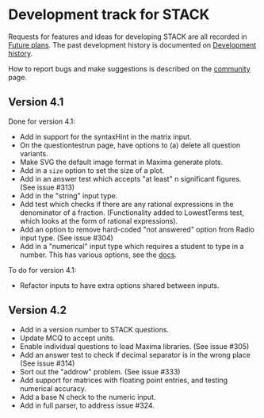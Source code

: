# Development track for STACK

Requests for features and ideas for developing STACK are all recorded in [Future plans](Future_plans.md). The
past development history is documented on [Development history](Development_history.md).

How to report bugs and make suggestions is described on the [community](../About/Community.md) page.

## Version 4.1

Done for version 4.1:

* Add in support for the syntaxHint in the matrix input.
* On the questiontestrun page, have options to (a) delete all question variants.
* Make SVG the default image format in Maxima generate plots.
* Add in a `size` option to set the size of a plot.
* Add in an answer test which accepts "at least" n significant figures. (See issue #313)
* Add in the "string" input type.
* Add test which checks if there are any rational expressions in the denominator of a fraction.  (Functionality added to LowestTerms test, which looks at the form of rational expressions).
* Add an option to remove hard-coded "not answered" option from Radio input type. (See issue #304)
* Add in a "numerical" input type which requires a student to type in a number.  This has various options, see the [docs](../Authoring/Numerical_input.md).

To do for version 4.1:

* Refactor inputs to have extra options shared between inputs.

## Version 4.2

* Add in a version number to STACK questions.
* Update MCQ to accept units.
* Enable individual questions to load Maxima libraries.  (See issue #305)
* Add an answer test to check if decimal separator is in the wrong place (See issue #314)
* Sort out the "addrow" problem. (See issue #333)
* Add support for matrices with floating point entries, and testing numerical accuracy.
* Add a base N check to the numeric input.
* Add in full parser, to address issue #324.
